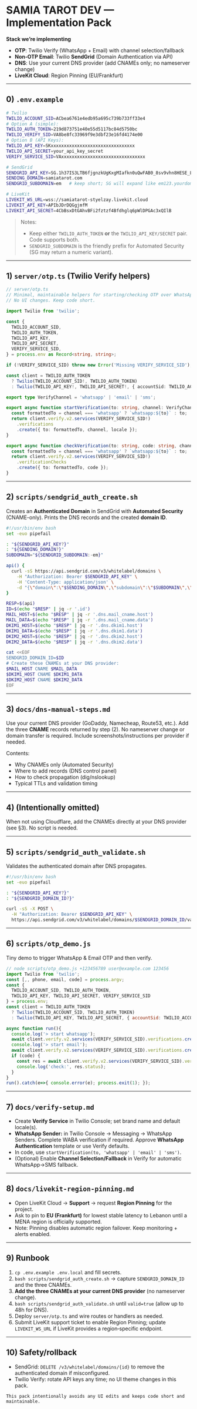 # SAMIA TAROT DEV — Implementation Pack

**Stack we’re implementing**

- **OTP**: Twilio Verify (WhatsApp + Email) with channel selection/fallback
- **Non‑OTP Email**: Twilio **SendGrid** (Domain Authentication via API)
- **DNS**: Use your current DNS provider (add CNAMEs only; no nameserver change)
- **LiveKit Cloud**: Region Pinning (EU/Frankfurt)

---

## 0) `.env.example`

```bash
# Twilio
TWILIO_ACCOUNT_SID=ACbea6761e4edb95a695c739b733ff33e4
# Option A (simple):
TWILIO_AUTH_TOKEN=219d873751e40e55d5117bc84d5750bc
TWILIO_VERIFY_SID=VA8be8fc33969f9e3dbf23e16fd4174e00
# Option B (API Keys):
TWILIO_API_KEY=SKxxxxxxxxxxxxxxxxxxxxxxxxxxxxxxxx
TWILIO_API_SECRET=your_api_key_secret
VERIFY_SERVICE_SID=VAxxxxxxxxxxxxxxxxxxxxxxxxxxxxxxxx

# SendGrid
SENDGRID_API_KEY=SG.1h37IS3LTB6fjgnzkUgKxgMIafkn0uQwFAB0_8sv9vhn8HESE_L42o7K_ZuMuwAhA
SENDING_DOMAIN=samiatarot.com
SENDGRID_SUBDOMAIN=em   # keep short; SG will expand like em123.yourdomain.com

# LiveKit
LIVEKIT_WS_URL=wss://samiatarot-styelzay.livekit.cloud
LIVEKIT_API_KEY=APIbJDrDQGgjmfM
LIVEKIT_API_SECRET=4CbBsxDtGAhvBFi2fztzf4Bfdhglq6pWlDPGAc3xQIlB
```

> Notes:
>
> - Keep either `TWILIO_AUTH_TOKEN` **or** the `TWILIO_API_KEY/SECRET` pair. Code supports both.
> - `SENDGRID_SUBDOMAIN` is the friendly prefix for Automated Security (SG may return a numeric variant).

---

## 1) `server/otp.ts` (Twilio Verify helpers)

```ts
// server/otp.ts
// Minimal, maintainable helpers for starting/checking OTP over WhatsApp, Email, or SMS.
// No UI changes. Keep code short.

import Twilio from 'twilio';

const {
  TWILIO_ACCOUNT_SID,
  TWILIO_AUTH_TOKEN,
  TWILIO_API_KEY,
  TWILIO_API_SECRET,
  VERIFY_SERVICE_SID,
} = process.env as Record<string, string>;

if (!VERIFY_SERVICE_SID) throw new Error('Missing VERIFY_SERVICE_SID');

const client = TWILIO_AUTH_TOKEN
  ? Twilio(TWILIO_ACCOUNT_SID!, TWILIO_AUTH_TOKEN)
  : Twilio(TWILIO_API_KEY!, TWILIO_API_SECRET!, { accountSid: TWILIO_ACCOUNT_SID });

export type VerifyChannel = 'whatsapp' | 'email' | 'sms';

export async function startVerification(to: string, channel: VerifyChannel, locale = 'en') {
  const formattedTo = channel === 'whatsapp' ? `whatsapp:${to}` : to;
  return client.verify.v2.services(VERIFY_SERVICE_SID!)
    .verifications
    .create({ to: formattedTo, channel, locale });
}

export async function checkVerification(to: string, code: string, channel: VerifyChannel) {
  const formattedTo = channel === 'whatsapp' ? `whatsapp:${to}` : to;
  return client.verify.v2.services(VERIFY_SERVICE_SID!)
    .verificationChecks
    .create({ to: formattedTo, code });
}
```

---

## 2) `scripts/sendgrid_auth_create.sh`

Creates an **Authenticated Domain** in SendGrid with **Automated Security** (CNAME-only). Prints the DNS records and the created **domain ID**.

```bash
#!/usr/bin/env bash
set -euo pipefail

: "${SENDGRID_API_KEY?}"
: "${SENDING_DOMAIN?}"
SUBDOMAIN="${SENDGRID_SUBDOMAIN:-em}"

api() {
  curl -sS https://api.sendgrid.com/v3/whitelabel/domains \
    -H "Authorization: Bearer $SENDGRID_API_KEY" \
    -H 'Content-Type: application/json' \
    -d "{\"domain\":\"$SENDING_DOMAIN\",\"subdomain\":\"$SUBDOMAIN\",\"automatic_security\":true,\"default\":true}"
}

RESP=$(api)
ID=$(echo "$RESP" | jq -r '.id')
MAIL_HOST=$(echo "$RESP" | jq -r '.dns.mail_cname.host')
MAIL_DATA=$(echo "$RESP" | jq -r '.dns.mail_cname.data')
DKIM1_HOST=$(echo "$RESP" | jq -r '.dns.dkim1.host')
DKIM1_DATA=$(echo "$RESP" | jq -r '.dns.dkim1.data')
DKIM2_HOST=$(echo "$RESP" | jq -r '.dns.dkim2.host')
DKIM2_DATA=$(echo "$RESP" | jq -r '.dns.dkim2.data')

cat <<EOF
SENDGRID_DOMAIN_ID=$ID
# Create these CNAMEs at your DNS provider:
$MAIL_HOST CNAME $MAIL_DATA
$DKIM1_HOST CNAME $DKIM1_DATA
$DKIM2_HOST CNAME $DKIM2_DATA
EOF
```

---

## 3) `docs/dns-manual-steps.md`

Use your current DNS provider (GoDaddy, Namecheap, Route53, etc.). Add the three **CNAME** records returned by step (2). No nameserver change or domain transfer is required. Include screenshots/instructions per provider if needed.

Contents:

- Why CNAMEs only (Automated Security)
- Where to add records (DNS control panel)
- How to check propagation (dig/nslookup)
- Typical TTLs and validation timing

---

## 4) (Intentionally omitted)

When not using Cloudflare, add the CNAMEs directly at your DNS provider (see §3). No script is needed.

---

## 5)  `scripts/sendgrid_auth_validate.sh`

Validates the authenticated domain after DNS propagates.

```bash
#!/usr/bin/env bash
set -euo pipefail

: "${SENDGRID_API_KEY?}"
: "${SENDGRID_DOMAIN_ID?}"

curl -sS -X POST \
  -H "Authorization: Bearer $SENDGRID_API_KEY" \
  https://api.sendgrid.com/v3/whitelabel/domains/$SENDGRID_DOMAIN_ID/validate | jq .
```

---

## 6) `scripts/otp_demo.js`

Tiny demo to trigger WhatsApp & Email OTP and then verify.

```js
// node scripts/otp_demo.js +123456789 user@example.com 123456
import Twilio from 'twilio';
const [,, phone, email, code] = process.argv;
const {
  TWILIO_ACCOUNT_SID, TWILIO_AUTH_TOKEN,
  TWILIO_API_KEY, TWILIO_API_SECRET, VERIFY_SERVICE_SID
} = process.env;
const client = TWILIO_AUTH_TOKEN
  ? Twilio(TWILIO_ACCOUNT_SID, TWILIO_AUTH_TOKEN)
  : Twilio(TWILIO_API_KEY, TWILIO_API_SECRET, { accountSid: TWILIO_ACCOUNT_SID });

async function run(){
  console.log('> start whatsapp');
  await client.verify.v2.services(VERIFY_SERVICE_SID).verifications.create({ to: `whatsapp:${phone}`, channel: 'whatsapp' });
  console.log('> start email');
  await client.verify.v2.services(VERIFY_SERVICE_SID).verifications.create({ to: email, channel: 'email' });
  if (code) {
    const res = await client.verify.v2.services(VERIFY_SERVICE_SID).verificationChecks.create({ to: `whatsapp:${phone}`, code });
    console.log('check:', res.status);
  }
}
run().catch(e=>{ console.error(e); process.exit(1); });
```

---

## 7) `docs/verify-setup.md`

- Create **Verify Service** in Twilio Console; set brand name and default locale(s).
- **WhatsApp Sender:** in Twilio Console → Messaging → WhatsApp Senders. Complete WABA verification if required. Approve **WhatsApp Authentication** template or use Verify defaults.
- In code, use `startVerification(to, 'whatsapp' | 'email' | 'sms')`.
- (Optional) Enable **Channel Selection/Fallback** in Verify for automatic WhatsApp→SMS fallback.

---

## 8) `docs/livekit-region-pinning.md`

- Open LiveKit Cloud → **Support** → request **Region Pinning** for the project.
- Ask to pin to **EU (Frankfurt)** for lowest stable latency to Lebanon until a MENA region is officially supported.
- Note: Pinning disables automatic region failover. Keep monitoring + alerts enabled.

---

## 9) Runbook

1. `cp .env.example .env.local` and fill secrets.
2. `bash scripts/sendgrid_auth_create.sh` → capture `SENDGRID_DOMAIN_ID` and the three CNAMEs.
3. **Add the three CNAMEs at your current DNS provider** (no nameserver change).
4. `bash scripts/sendgrid_auth_validate.sh` until `valid=true` (allow up to 48h for DNS).
5. Deploy `server/otp.ts` and wire routes or handlers as needed.
6. Submit LiveKit support ticket to enable Region Pinning; update `LIVEKIT_WS_URL` if LiveKit provides a region‑specific endpoint.

---

## 10) Safety/rollback

- SendGrid: `DELETE /v3/whitelabel/domains/{id}` to remove the authenticated domain if misconfigured.
- Twilio Verify: rotate API keys any time; no UI theme changes in this pack.

```text
This pack intentionally avoids any UI edits and keeps code short and maintainable.
```

